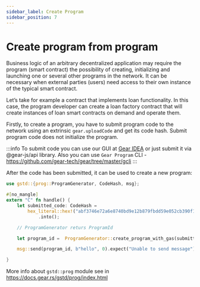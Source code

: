 ```yaml
---
sidebar_label: Create Program
sidebar_position: 7
---
```


# Create program from program

Business logic of an arbitrary decentralized application may require the program (smart contract) the possibility of creating, initializing and launching one or several other programs in the network. It can be necessary when external parties (users) need access to their own instance of the typical smart contract.

Let’s take for example a contract that implements loan functionality. In this case, the program developer can create a loan factory contract that will create instances of loan smart contracts on demand and operate them.

Firstly, to create a program, you have to submit program code to the network using an extrinsic `gear.uploadCode` and get its code hash. Submit program code does not initialize the program.

:::info
To submit code you can use our GUI at [Gear IDEA](https://idea.gear-tech.io/) or just submit it via @gear-js/api library. Also you can use `Gear Program` CLI - https://github.com/gear-tech/gear/tree/master/gcli
:::

After the code has been submitted, it can be used to create a new program:

```rust
use gstd::{prog::ProgramGenerator, CodeHash, msg};

#[no_mangle]
extern "C" fn handle() {
    let submitted_code: CodeHash =
        hex_literal::hex!("abf3746e72a6e8740bd9e12b879fbdd59e052cb390f116454e9116c22021ae4a")
            .into();

    // ProgramGenerator returs ProgramId

    let program_id =  ProgramGenerator::create_program_with_gas(submitted_code, b"payload", 10_000_000_000, 0).unwrap();

    msg::send(program_id, b"hello", 0).expect("Unable to send message");

}
```

More info about `gstd::prog` module see in https://docs.gear.rs/gstd/prog/index.html
